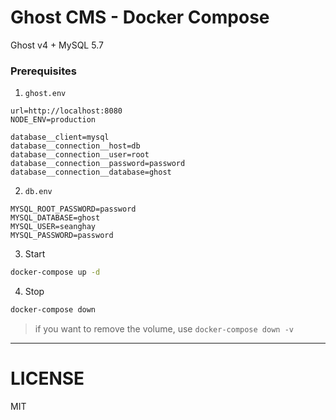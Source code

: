 # Ghost CMS - Docker Compose

Ghost v4 + MySQL 5.7

### Prerequisites

1. `ghost.env`

```env
url=http://localhost:8080
NODE_ENV=production

database__client=mysql
database__connection__host=db
database__connection__user=root
database__connection__password=password
database__connection__database=ghost
```

2. `db.env`

```env
MYSQL_ROOT_PASSWORD=password
MYSQL_DATABASE=ghost
MYSQL_USER=seanghay
MYSQL_PASSWORD=password
```

3. Start

```sh
docker-compose up -d
```


4. Stop 

```sh
docker-compose down
```

> if you want to remove the volume, use `docker-compose down -v`

---

# LICENSE

MIT

